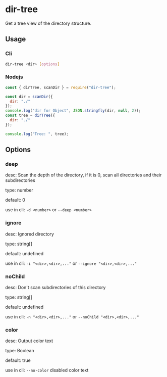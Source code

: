 # dir-tree

Get a tree view of the directory structure.

## Usage

### Cli

```bash
dir-tree <dir> [options]
```

### Nodejs

```js
const { dirTree, scanDir } = require("dir-tree");

const dir = scanDir({
  dir: "./"
});
console.log("dir for Object", JSON.stringfly(dir, null, 2));
const tree = dirTree({
  dir: "./"
});

console.log("Tree: ", tree);
```

## Options

### deep

desc: Scan the depth of the directory, if it is 0, scan all directories and their subdirectories

type: number

default: 0

use in cli: `-d <number>` or `--deep <number>`

### ignore

desc: Ignored directory

type: string[]

default: undefined

use in cli: `-i "<dir>,<dir>,..."` or `--ignore "<dir>,<dir>,..."`

### noChild

desc: Don't scan subdirectories of this directory

type: string[]

default: undefined

use in cli: `-n "<dir>,<dir>,..."` or `--noChild "<dir>,<dir>,..."`

### color

desc: Output color text

type: Boolean

default: true

use in cli: `--no-color` disabled color text
